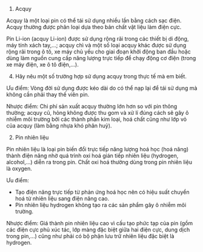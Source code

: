 1. Acquy

Acquy là một loại pin có thể tái sử dụng nhiều lần bằng cách sạc điện. Acquy thường được phân loại dựa theo bản chất vật liệu làm điện cực.

Pin Li-ion (acquy Li-ion) được sử dụng rộng rãi trong các thiết bị di động, máy tính xách tay,...; acquy chì và một số loại acquy khác được sử dụng rộng rãi trong ô tô, xe máy chủ yếu cho giai đoạn khởi động ban đầu hoặc dùng làm nguồn cung cấp năng lượng trực tiếp để chạy động cơ điện (trong xe máy điện, xe ô tô điện,...).

4. Hãy nêu một số trường hợp sử dụng acquy trong thực tế mà em biết.

Ưu điểm:
Vòng đời sử dụng được kéo dài do có thể nạp lại để tái sử dụng mà không cần phải thay thế viên pin.

Nhược điểm:
Chi phí sản xuất acquy thường lớn hơn so với pin thông thường; acquy cũ, hỏng không được thu gom và xử lí đúng cách sẽ gây ô nhiễm môi trường bởi các thành phần kim loại, hoá chất cũng như lớp vỏ của acquy (làm bằng nhựa khó phân huỷ).

2. Pin nhiên liệu

Pin nhiên liệu là loại pin biến đổi trực tiếp năng lượng hoá học (hoá năng) thành điện năng nhờ quá trình oxi hoá gián tiếp nhiên liệu (hydrogen, alcohol,...) diễn ra trong pin. Chất oxi hoá thường dùng trong pin nhiên liệu là oxygen.

Ưu điểm:
- Tạo điện năng trực tiếp từ phản ứng hoá học nên có hiệu suất chuyển hoá từ nhiên liệu sang điện năng cao.
- Pin nhiên liệu hydrogen không tạo ra các sản phẩm gây ô nhiễm môi trường.

Nhược điểm:
Giá thành pin nhiên liệu cao vì cấu tạo phức tạp của pin (gồm các điện cực phủ xúc tác, lớp màng đặc biệt giữa hai điện cực, dung dịch trong pin,...) cũng như phải có bộ phận lưu trữ nhiên liệu đặc biệt là hydrogen.